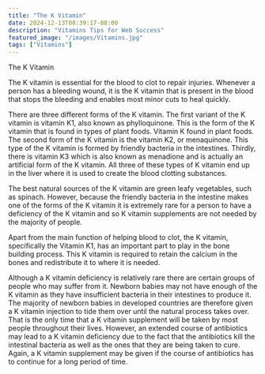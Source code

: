 ```yaml
---
title: "The K Vitamin"
date: 2024-12-13T08:39:17-08:00
description: "Vitamins Tips for Web Success"
featured_image: "/images/Vitamins.jpg"
tags: ["Vitamins"]
---
```


The K Vitamin

The K vitamin is essential for the blood to clot to repair injuries. Whenever a person has a bleeding wound, it is the K vitamin that is present in the blood that stops the bleeding and enables most minor cuts to heal quickly. 

There are three different forms of the K vitamin. The first variant of the K vitamin is vitamin K1, also known as phylloquinone. This is the form of the K vitamin that is found in types of plant foods. Vitamin K found in plant foods. The second form of the K vitamin is the vitamin K2, or menaquinone. This type of the K vitamin is formed by friendly bacteria in the intestines. Thirdly, there is vitamin K3 which is also known as menadione and is actually an artificial form of the K vitamin. All three of these types of K vitamin end up in the liver where it is used to create the blood clotting substances.

The best natural sources of the K vitamin are green leafy vegetables, such as spinach. However, because the friendly bacteria in the intestine makes one of the forms of the K vitamin it is extremely rare for a person to have a deficiency of the K vitamin and so K vitamin supplements are not needed by the majority of people.

Apart from the main function of helping blood to clot, the K vitamin, specifically the Vitamin K1, has an important part to play in the bone building process. This K vitamin is required to retain the calcium in the bones and redistribute it to where it is needed.

Although a K vitamin deficiency is relatively rare there are certain groups of people who may suffer from it. Newborn babies may not have enough of the K vitamin as they have insufficient bacteria in their intestines to produce it. The majority of newborn babies in developed countries are therefore given a K vitamin injection to tide them over until the natural process takes over. That is the only time that a K vitamin supplement will be taken by most people throughout their lives. However, an extended course of antibiotics may lead to a K vitamin deficiency due to the fact that the antibiotics kill the intestinal bacteria as well as the ones that they are being taken to cure. Again, a K vitamin supplement may be given if the course of antibiotics has to continue for a long period of time.


